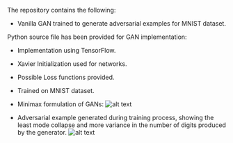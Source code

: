 The repository contains the following:
* Vanilla GAN trained to generate adversarial examples for MNIST dataset.

Python source file has been provided for GAN implementation:
* Implementation using TensorFlow.
* Xavier Initialization used for networks.
* Possible Loss functions provided.
* Trained on MNIST dataset.


* Minimax formulation of GANs:
![alt text](https://github.com/pranaava/GANs/blob/master/GAN_minimax_function.jpg?raw=true "Minimax Formulation" )
* Adversarial example generated during training process, showing the least mode collapse and more variance in the number of digits produced by the generator.
![alt text](https://github.com/pranaava/GANs/blob/master/MNIST_adversarial.png?raw=true "MNISt adversarial example" )

